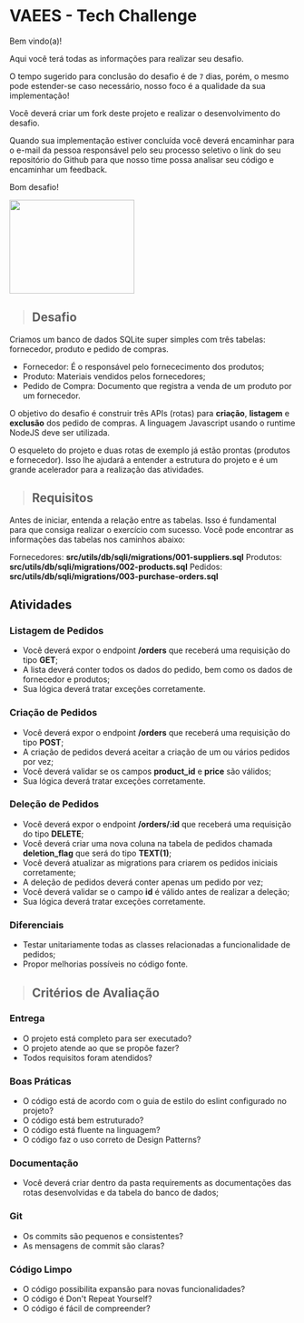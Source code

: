 # VAEES - Tech Challenge

Bem vindo(a)!

Aqui você terá todas as informações para realizar seu desafio.

O tempo sugerido para conclusão do desafio é de `7` dias, porém, o mesmo pode estender-se caso necessário, nosso foco é a qualidade da sua implementação!

Você deverá criar um fork deste projeto e realizar o desenvolvimento do desafio.

Quando sua implementação  estiver concluída você deverá encaminhar para o e-mail da pessoa responsável pelo seu processo seletivo o link do seu repositório do Github para que nosso time possa analisar seu código e encaminhar um feedback.

Bom desafio!

<p align="left">
    <img src="https://i2.wp.com/allhtaccess.info/wp-content/uploads/2018/03/programming.gif?fit=1281%2C716&ssl=1" height="165" width="220">
</p>

> ## Desafio

Criamos um banco de dados SQLite super simples com três tabelas: fornecedor, produto e pedido de compras. 

- Fornecedor: É o responsável pelo fornececimento dos produtos;
- Produto: Materiais vendidos pelos fornecedores;
- Pedido de Compra: Documento que registra a venda de um produto por um fornecedor.

O objetivo do desafio é construir três APIs (rotas) para **criação**, **listagem** e **exclusão** dos pedido de compras. A linguagem Javascript usando o runtime NodeJS deve ser utilizada. 

O esqueleto do projeto e duas rotas de exemplo já estão prontas (produtos e fornecedor). Isso lhe ajudará a entender a estrutura do projeto e é um grande acelerador para a realização das atividades.

> ## Requisitos

Antes de iniciar, entenda a relação entre as tabelas. Isso é fundamental para que consiga realizar o exercício com sucesso.
Você pode encontrar as informações das tabelas nos caminhos abaixo:

Fornecedores: **src/utils/db/sqli/migrations/001-suppliers.sql**
Produtos: **src/utils/db/sqli/migrations/002-products.sql**
Pedidos: **src/utils/db/sqli/migrations/003-purchase-orders.sql**

## Atividades
### Listagem de Pedidos

- Você deverá expor o endpoint **/orders** que receberá uma requisição do tipo **GET**;
- A lista deverá conter todos os dados do pedido, bem como os dados de fornecedor e produtos;
- Sua lógica deverá tratar exceções corretamente.

### Criação de Pedidos

- Você deverá expor o endpoint **/orders** que receberá uma requisição do tipo **POST**;
- A criação de pedidos deverá aceitar a criação de um ou vários pedidos por vez;
- Você deverá validar se os campos **product_id** e **price** são válidos;
- Sua lógica deverá tratar exceções corretamente.

### Deleção de Pedidos

- Você deverá expor o endpoint **/orders/:id** que receberá uma requisição do tipo **DELETE**;
- Você deverá criar uma nova coluna na tabela de pedidos chamada **deletion_flag** que será do tipo **TEXT(1)**;
- Você deverá atualizar as migrations para criarem os pedidos iniciais corretamente;
- A deleção de pedidos deverá conter apenas um pedido por vez;
- Você deverá validar se o campo **id** é válido antes de realizar a deleção;
- Sua lógica deverá tratar exceções corretamente.

### Diferenciais
- Testar unitariamente todas as classes relacionadas a funcionalidade de pedidos;
- Propor melhorias possíveis no código fonte.

> ## Critérios de Avaliação

### Entrega
- O projeto está completo para ser executado?
- O projeto atende ao que se propõe fazer?
- Todos requisitos foram atendidos?

### Boas Práticas
- O código está de acordo com o guia de estilo do eslint configurado no projeto?
- O código está bem estruturado?
- O código está fluente na linguagem?
- O código faz o uso correto de Design Patterns?

### Documentação
- Você deverá criar dentro da pasta requirements as documentações das rotas desenvolvidas e da tabela do banco de dados;

### Git
- Os commits são pequenos e consistentes?
- As mensagens de commit são claras?

### Código Limpo
- O código possibilita expansão para novas funcionalidades?
- O código é Don't Repeat Yourself?
- O código é fácil de compreender?
